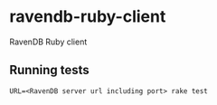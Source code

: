 # ravendb-ruby-client

RavenDB Ruby client

## Running tests
```URL=<RavenDB server url including port> rake test```
